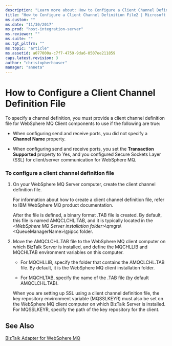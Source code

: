 ```yaml
---
description: "Learn more about: How to Configure a Client Channel Definition File"
title: "How to Configure a Client Channel Definition File2 | Microsoft Docs"
ms.custom: ""
ms.date: "11/30/2017"
ms.prod: "host-integration-server"
ms.reviewer: ""
ms.suite: ""
ms.tgt_pltfrm: ""
ms.topic: "article"
ms.assetid: a077000a-c7f7-4759-9da6-0507ee211859
caps.latest.revision: 3
author: "christopherhouser"
manager: "anneta"
---
```

# How to Configure a Client Channel Definition File
To specify a channel definition, you must provide a client channel definition file for WebSphere MQ Client components to use if the following are true:  
  
-   When configuring send and receive ports, you did not specify a **Channel Name** property.  
  
-   When configuring send and receive ports, you set the **Transaction Supported** property to Yes, and you configured Secure Sockets Layer (SSL) for client/server communication for WebSphere MQ.  
  
### To configure a client channel definition file  
  
1. On your WebSphere MQ Server computer, create the client channel definition file.  
  
    For information about how to create a client channel definition file, refer to IBM WebSphere MQ product documentation.  
  
    After the file is defined, a binary format .TAB file is created. By default, this file is named AMQCLCHL.TAB, and it is typically located in the \<*WebSphere MQ Server installation folder*>\qmgrs\\<QueueManagerName\>\\@ipcc folder.  
  
2. Move the AMQCLCHL.TAB file to the WebSphere MQ client computer on which BizTalk Server is installed, and define the MQCHLLIB and MQCHLTAB environment variables on this computer.  
  
   -   For MQCHLLIB, specify the folder that contains the AMQCLCHL.TAB file. By default, it is the WebSphere MQ client installation folder.  
  
   -   For MQCHLTAB, specify the name of the .TAB file (by default AMQCLCHL.TAB).  
  
   When you are setting up SSL using a client channel definition file, the key repository environment variable (MQSSLKEYR) must also be set on the WebSphere MQ client computer on which BizTalk Server is installed. For MQSSLKEYR, specify the path of the key repository for the client.  
  
## See Also  
 [BizTalk Adapter for WebSphere MQ](../core/biztalk-adapter-for-websphere-mq2.md)
